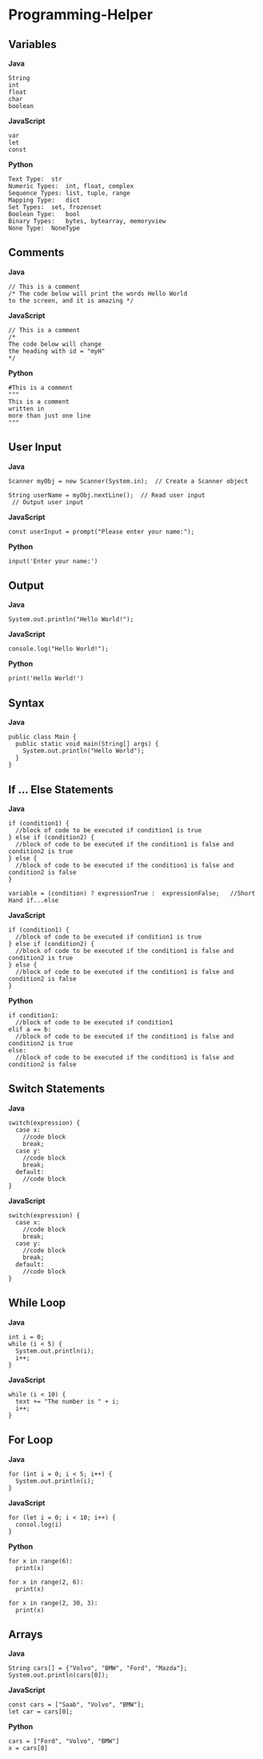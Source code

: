 # Programming-Helper

## Variables

**Java**
```
String
int
float
char
boolean
```

**JavaScript**
```
var
let
const
```

**Python**
```
Text Type:	str
Numeric Types:	int, float, complex
Sequence Types:	list, tuple, range
Mapping Type:	dict
Set Types:	set, frozenset
Boolean Type:	bool
Binary Types:	bytes, bytearray, memoryview
None Type:	NoneType
```

## Comments

**Java**
```
// This is a comment
/* The code below will print the words Hello World
to the screen, and it is amazing */
```

**JavaScript**
```
// This is a comment
/*
The code below will change
the heading with id = "myH"
*/
```

**Python**
```
#This is a comment
"""
This is a comment
written in
more than just one line
"""
```

## User Input

**Java**
```
Scanner myObj = new Scanner(System.in);  // Create a Scanner object

String userName = myObj.nextLine();  // Read user input
 // Output user input
```

**JavaScript**
```
const userInput = prompt("Please enter your name:");
```

**Python**
```
input('Enter your name:')
```

## Output

**Java**
```
System.out.println("Hello World!");
```

**JavaScript**
```
console.log("Hello World!");
```

**Python**
```
print('Hello World!')
```

## Syntax

**Java**
```
public class Main {
  public static void main(String[] args) {
    System.out.println("Hello World");
  }
}
```

## If ... Else Statements

**Java**
```
if (condition1) {
  //block of code to be executed if condition1 is true
} else if (condition2) {
  //block of code to be executed if the condition1 is false and condition2 is true
} else {
  //block of code to be executed if the condition1 is false and condition2 is false
}

variable = (condition) ? expressionTrue :  expressionFalse;   //Short Hand if...else
```

**JavaScript**
```
if (condition1) {
  //block of code to be executed if condition1 is true
} else if (condition2) {
  //block of code to be executed if the condition1 is false and condition2 is true
} else {
  //block of code to be executed if the condition1 is false and condition2 is false
}
```

**Python**
```
if condition1:
  //block of code to be executed if condition1
elif a == b:
  //block of code to be executed if the condition1 is false and condition2 is true
else:
  //block of code to be executed if the condition1 is false and condition2 is false
```

## Switch Statements

**Java**
```
switch(expression) {
  case x:
    //code block
    break;
  case y:
    //code block
    break;
  default:
    //code block
}
```

**JavaScript**
```
switch(expression) {
  case x:
    //code block
    break;
  case y:
    //code block
    break;
  default:
    //code block
}
```

## While Loop

**Java**
```
int i = 0;
while (i < 5) {
  System.out.println(i);
  i++;
}
```

**JavaScript**
```
while (i < 10) {
  text += "The number is " + i;
  i++;
}
```

## For Loop

**Java**
```
for (int i = 0; i < 5; i++) {
  System.out.println(i);
}
```

**JavaScript**
```
for (let i = 0; i < 10; i++) {
  consol.log(i)
}
```

**Python**
```
for x in range(6):
  print(x)

for x in range(2, 6):
  print(x)

for x in range(2, 30, 3):
  print(x)
```

## Arrays

**Java**
```
String cars[] = {"Volvo", "BMW", "Ford", "Mazda"};
System.out.println(cars[0]);
```

**JavaScript**
```
const cars = ["Saab", "Volvo", "BMW"];
let car = cars[0];
```

**Python**
```
cars = ["Ford", "Volvo", "BMW"]
x = cars[0]
```
